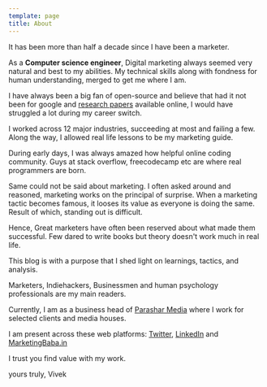```yaml
---
template: page
title: About
---
```


It has been more than half a decade since I have been a marketer. 

As a **Computer science engineer**, Digital marketing always seemed very natural and best to my abilities. My technical skills along with fondness for human understanding, merged to get me where I am. 

I have always been a big fan of open-source and believe that had it not been for google and [research papers](https://sci-hub.se/) available online, I would have struggled a lot during my career switch.

I worked across 12 major industries, succeeding at most and failing a few. Along the way, I allowed real life lessons to be my marketing guide.

During early days, I was always amazed how helpful online coding community. Guys at stack overflow, freecodecamp etc are where real programmers are born. 

Same could not be said about marketing. I often asked around and reasoned, marketing works on the principal of surprise. When a marketing tactic becomes famous, it looses its value as everyone is doing the same. Result of which, standing out is difficult.

Hence, Great marketers have often been reserved about what made them successful. Few dared to write books but theory doesn't work much in real life.

This blog is with a purpose that I shed light on learnings, tactics, and analysis. 

Marketers, Indiehackers, Businessmen and human psychology professionals are my main readers. 

Currently, I am as a business head  of [Parashar Media](http://parasharmedia.com) where I work for selected clients and media houses.

I am present across these web platforms: [Twitter](https://twitter.com/mktngbaba), [LinkedIn](https://www.linkedin.com/in/vavesparashar/) and [MarketingBaba.in](https://marketingbaba.in/)

I trust you find value with my work.

yours truly,
Vivek

